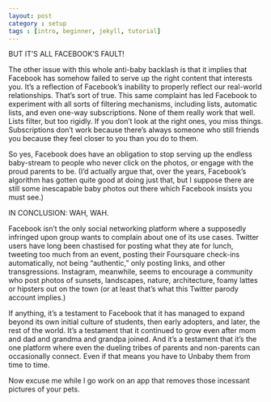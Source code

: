 ```yaml
---
layout: post
category : setup
tags : [intro, beginner, jekyll, tutorial]
---
```



BUT IT’S ALL FACEBOOK’S FAULT!

The other issue with this whole anti-baby backlash is that it implies that Facebook has somehow failed to serve up the right content that interests you. It’s a reflection of Facebook’s inability to properly reflect our real-world relationships. That’s sort of true. This same complaint has led Facebook to experiment with all sorts of filtering mechanisms, including lists, automatic lists, and even one-way subscriptions. None of them really work that well. Lists filter, but too rigidly. If you don’t look at the right ones, you miss things. Subscriptions don’t work because there’s always someone who still friends you because they feel closer to you than you do to them.

So yes, Facebook does have an obligation to stop serving up the endless baby-stream to people who never click on the photos, or engage with the proud parents to be. (I’d actually argue that, over the years, Facebook’s algorithm has gotten quite good at doing just that, but I suppose there are still some inescapable baby photos out there which Facebook insists you must see.)

IN CONCLUSION: WAH, WAH.

Facebook isn’t the only social networking platform where a supposedly infringed upon group wants to complain about one of its use cases. Twitter users have long been chastised for posting what they ate for lunch, tweeting too much from an event, posting their Foursquare check-ins automatically, not being “authentic,” only posting links, and other transgressions. Instagram, meanwhile, seems to encourage a community who post photos of sunsets, landscapes, nature, architecture, foamy lattes or hipsters out on the town (or at least that’s what this Twitter parody account implies.)

If anything, it’s a testament to Facebook that it has managed to expand beyond its own initial culture of students, then early adopters, and later, the rest of the world. It’s a testament that it continued to grow even after mom and dad and grandma and grandpa joined. And it’s a testament that it’s the one platform where even the dueling tribes of parents and non-parents can occasionally connect. Even if that means you have to Unbaby them from time to time.

Now excuse me while I go work on an app that removes those incessant pictures of your pets.

